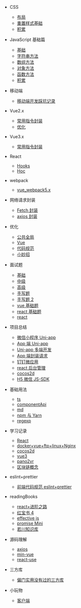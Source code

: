 <!--
 * @Author: lcz
 * @Date: 2021-03-11 15:09:19
 * @LastEditTime: 2022-03-09 17:33:49
 * @LastEditors: Please set LastEditors
 * @Description: In User Settings Edit
 * @FilePath: \lczdocs\_sidebar.md
-->

- CSS
  - [布局](css/layout.md)
  - [重置样式基础](css/reset.md)
  - [积累](css/accumulation.md)
- JavaScript 基础篇

  - [基础](js/base.md)
  - [字符串方法](js/jsString.md)
  - [数组方法](js/jsArray.md)
  - [对象方法](js/jsObject.md)
  - [函数方法](js/jsfunction.md)
  - [积累](js/accumulation.md)

- 移动端

  - [移动端开发踩坑记录](mobile/mobile.md)

- Vue2.x

  - [常用指令封装](vue2.x/directive.md)
  - [优化](vue2.x/optimization.md)

- Vue3.x

  - [常用指令封装](vue3.x/directive.md)

- React

  - [Hooks](react/hooks.md)
  - [Hoc](react/hoc.md)

- webpack

  - [vue_webpack5.x](webpack/vue3xWebpack.md)

- 网络请求封装

  - [Fetch 封装](request/fetch.md)
  - [axios 封装](request/axios.md)

- 优化

  - [公共全局](optimization/common.md)
  - [Vue](optimization/vue.md)
  - [代码规范](optimization/code.md)
  - [小妙招](optimization/littleTrick.md)

- 面试题

  - [基础](questions/base.md)
  - [中级](questions/intermediate.md)
  - [高级](questions/senior.md)
  - [手写题](questions/despise.md)
  - [手写题 2](questions/despise2.md)
  - [vue 基础题](questions/vue.md)
  - [react 基础题](questions/reactBase.md)
  - [react](questions/react.md)

- 项目总结

  - [微信小程序 Uni-app](project/wx.md)
  - [App 端 Uni-app](project/app.md)
  - [Uni-app 多端开发](project/uniMore.md)
  - [App 端封装请求](project/request.md)
  - [钉钉微应用](project/ddH5.md)
  - [react 后台管理](project/reactAntdAdmin.md)
  - [cocos2d](project/cocos2dJs.md)
  - [H5 微信 JS-SDK](project/H5WX_JS_SDK.md)

- 基础用法

  - [ts](baseuse/ts.md)
  - [componentApi](baseuse/componentApi.md)
  - [md](baseuse/md.md)
  - [npm 与 Yarn](baseuse/npmYarn.md)
  - [regexp](baseuse/regexp.md)

- 学习记录
  - [React](study/react.md)
  - [docker+vue+ftp+linux+Nginx](study/public.md)
  - [cocos2d](study/cocos2d.md)
  - [vue3](study/vue3.md)
  - [pano2vr](study/pano2vr.md)
  - [区块链概念](study/blockChain.md)
- eslint+prettier

  - [前端代码规范 eslint+prettier](rules/code.md)

- readingBooks

  - [react+进阶之路](readingBooks/reactTo.md)
  - [红宝书 4](readingBooks/red4.md)
  - [effective js](readingBooks/effective.md)
  - [promise Mini](readingBooks/promiseMini.md)
  - [若川知识库](readingBooks/ruochuan.md)

- 源码理解

  - [axios](sourceCode/axios.md)
  - [min-vue](sourceCode/min-vue.md)
  - [react-use](sourceCode/react-use.md)

- 三方库
  - [偏门实用没有过的三方库](library/Tripartite.md)
- 小玩物
  - [客户端](Plaything/client.md)
